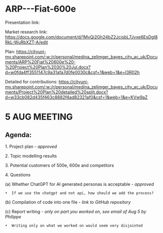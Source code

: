 # ARP---Fiat-600e

Presentation link:

Market research link: https://docs.google.com/document/d/1MvQi2Gh24bZ2JcisbL7Jvxe6EsDgI8RkL-WuRbXZT-A/edit 

Plan: https://cityuni-my.sharepoint.com/:w:/r/personal/medina_zelimger_bayes_city_ac_uk/Documents/ARP%20Fiat%20600e%20-%20Project%20Plan%2030%20Jul.docx?d=w0fda4ff3551147c9a31afa7d0fe0030c&csf=1&web=1&e=I3R02h

Detailed for contributions: https://cityuni-my.sharepoint.com/:w:/r/personal/medina_zelimger_bayes_city_ac_uk/Documents/Project%20Plan%20detailed%20split.docx?d=w33cb082d435f463c8882f4ad82321af0&csf=1&web=1&e=KVw9aZ



# 5 AUG MEETING

## Agenda:

1.⁠ ⁠Project plan *- approved*

2.⁠ ⁠⁠Topic modelling results 

3.⁠ ⁠⁠Potential customers of 500e, 600e and competitors 

4.⁠ ⁠⁠Questions

  (a) Whether ChatGPT for AI generated personas is acceptable *- approved*
   
    •⁠  ⁠If we use the chatgpt and not api, how should we add the process? 

  (b) Compilation of code into one file - *link to GitHub repository*
  
  (c) Report writing - *only on part you worked on, see email of Aug 5 by Philippe*
  
    •⁠  ⁠Writing only on what we worked on would seem very disjointed
